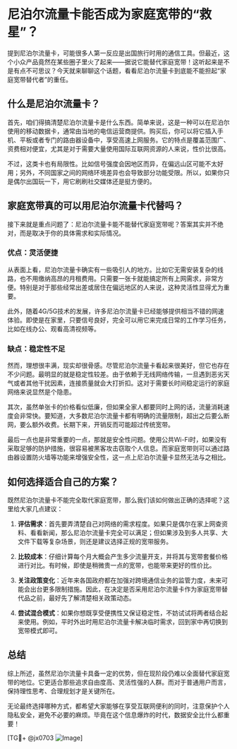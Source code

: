 # 尼泊尔流量卡能否成为家庭宽带的“救星”？

提到尼泊尔流量卡，可能很多人第一反应是出国旅行时用的通信工具。但最近，这个小众产品竟然在某些圈子里火了起来——据说它能替代家庭宽带！这听起来是不是有点不可思议？今天就来聊聊这个话题，看看尼泊尔流量卡到底能不能担起“家庭宽带替代者”的重任。

## 什么是尼泊尔流量卡？

首先，咱们得搞清楚尼泊尔流量卡是什么东西。简单来说，这是一种可以在尼泊尔使用的移动数据卡，通常由当地的电信运营商提供。购买后，你可以将它插入手机、平板或者专门的路由器设备中，享受高速上网服务。它的特点是覆盖范围广、资费相对便宜，尤其是对于需要大量使用国际互联网资源的人来说，性价比很高。

不过，这类卡也有局限性。比如信号强度会因地区而异，在偏远山区可能不太好用；另外，不同国家之间的网络环境差异也会导致部分功能受限。所以，如果你只是偶尔出国玩一下，用它刷刷社交媒体还是挺方便的。

## 家庭宽带真的可以用尼泊尔流量卡代替吗？

接下来就是重点问题了：尼泊尔流量卡能不能替代家庭宽带呢？答案其实并不绝对，而是取决于你的具体需求和实际情况。

### 优点：灵活便捷

从表面上看，尼泊尔流量卡确实有一些吸引人的地方。比如它无需安装复杂的线路，也不用缴纳高昂的月租费用。只需要一张卡就能搞定所有上网需求，非常方便。特别是对于那些经常出差或居住在偏远地区的人来说，这种灵活性显得尤为重要。

此外，随着4G/5G技术的发展，许多尼泊尔流量卡已经能够提供相当不错的网速体验。即使是在家里，只要信号良好，完全可以用它来完成日常的工作学习任务，比如在线办公、观看高清视频等。

### 缺点：稳定性不足

然而，理想很丰满，现实却很骨感。尽管尼泊尔流量卡看起来很美好，但它也存在不少问题。最明显的就是稳定性较差。由于依赖于无线网络传输，一旦遇到恶劣天气或者其他干扰因素，连接质量就会大打折扣。这对于需要长时间稳定运行的家庭网络来说显然是个隐患。

其次，虽然单张卡的价格看似低廉，但如果全家人都要同时上网的话，流量消耗速度会非常快。要知道，大多数尼泊尔流量卡都有明确的流量限制，超出之后要么断网，要么额外收费。长期下来，开销反而可能超过传统宽带。

最后一点也是非常重要的一点，那就是安全性问题。使用公共Wi-Fi时，如果没有采取足够的防护措施，很容易被黑客攻击窃取个人信息。而家庭宽带则可以通过路由器设置防火墙等功能来增强安全性，这一点上尼泊尔流量卡显然无法与之相比。

## 如何选择适合自己的方案？

既然尼泊尔流量卡不能完全取代家庭宽带，那么我们该如何做出正确的选择呢？这里给大家几点建议：

1. **评估需求**：首先要弄清楚自己对网络的需求程度。如果只是偶尔在家上网查资料、看看新闻，那么尼泊尔流量卡完全可以满足；但如果涉及到多人共享、大文件下载等复杂场景，则还是建议选择正规的宽带服务。

2. **比较成本**：仔细计算每个月大概会产生多少流量开支，并将其与宽带套餐价格进行对比。有时候，即使是稍微贵一点的宽带，也能带来更好的性价比。

3. **关注政策变化**：近年来各国政府都在加强对跨境通信业务的监管力度，未来可能会出台更多限制措施。因此，在决定是否采用尼泊尔流量卡作为家庭宽带替代品之前，最好先了解清楚相关政策动态。

4. **尝试混合模式**：如果你想既享受便携性又保证稳定性，不妨试试将两者结合起来使用。例如，平时外出时用尼泊尔流量卡解决临时需求，回到家中再切换到宽带模式即可。

## 总结

综上所述，虽然尼泊尔流量卡具备一定的优势，但在现阶段仍难以全面替代家庭宽带的地位。它更适合那些追求自由度高、灵活性强的人群。而对于普通用户而言，保持理性思考、合理规划才是关键所在。

无论最终选择哪种方式，都希望大家能够在享受互联网便利的同时，注意保护个人隐私安全，避免不必要的麻烦。毕竟在这个信息爆炸的时代，数据安全比什么都重要！

[TG💪+ @jx0703 ![Image](https://github.com/user-attachments/assets/dbca1d08-cadb-493c-b0ec-ad6f7a83f270)]